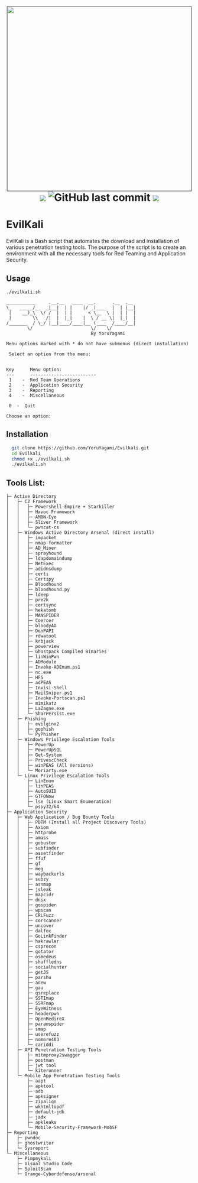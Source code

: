 <h1 align="center">
  <br>
  <a href=""><img src="https://github.com/YoruYagami/EvilKali/assets/70035442/3d755c49-17fd-42a0-9d9c-8302556c8fbc" alt="" width="500" height="500"></a>
  <br>
  <img src="https://img.shields.io/badge/Maintained%3F-Yes-23a82c">
  <img alt="GitHub last commit" src="https://img.shields.io/github/last-commit/YoruYagami/Evilkali">
  <img src="https://img.shields.io/badge/Developed%20for-kali%20linux-blueviolet">
</h1>

# EvilKali
EvilKali is a Bash script that automates the download and installation of various penetration testing tools. 
The purpose of the script is to create an environment with all the necessary tools for Red Teaming and Application Security.

## Usage
```
./evilkali.sh

___________     .__.__   ____  __.      .__  .__ 
\_   _____/__  _|__|  | |    |/ _|____  |  | |__|
 |    __)_\  \/ /  |  | |      < \__  \ |  | |  |
 |        \\   /|  |  |_|    |  \ / __ \|  |_|  |
/_______  / \_/ |__|____/____|__ (____  /____/__|
        \/                      \/    \/         
                                By YoruYagami

Menu options marked with * do not have submenus (direct installation)

 Select an option from the menu:


Key      Menu Option:
---      -------------------------
 1    -  Red Team Operations
 2    -  Application Security
 3    -  Reporting
 4    -  Miscellaneous

 0  -  Quit

Choose an option:
```

## Installation
```bash
  git clone https://github.com/YoruYagami/Evilkali.git
  cd Evilkali
  chmod +x ./evilkali.sh
  ./evilkali.sh
```

## Tools List:
```
├─ Active Directory
│   ├─ C2 Framework
│   │   ├─ Powershell-Empire + Starkiller
│   │   ├─ Havoc Framework
│   │   ├─ AM0N-Eye
│   │   ├─ Sliver Framework
│   │   └─ pwncat-cs
│   ├─ Windows Active Directory Arsenal (direct install)
│   │   ├─ impacket
│   │   ├─ nmap-formatter
│   │   ├─ AD_Miner
│   │   ├─ sprayhound
│   │   ├─ ldapdomaindump
│   │   ├─ NetExec
│   │   ├─ adidnsdump
│   │   ├─ certi
│   │   ├─ Certipy
│   │   ├─ Bloodhound
│   │   ├─ bloodhound.py
│   │   ├─ ldeep
│   │   ├─ pre2k
│   │   ├─ certsync
│   │   ├─ hekatomb
│   │   ├─ MANSPIDER
│   │   ├─ Coercer
│   │   ├─ bloodyAD
│   │   ├─ DonPAPI
│   │   ├─ rdwatool
│   │   ├─ krbjack
│   │   ├─ powerview
│   │   ├─ Ghostpack Compiled Binaries
│   │   ├─ linWinPwn
│   │   ├─ ADModule
│   │   ├─ Invoke-ADEnum.ps1
│   │   ├─ nc.exe
│   │   ├─ HFS
│   │   ├─ adPEAS
│   │   ├─ Invisi-Shell
│   │   ├─ MailSniper.ps1
│   │   ├─ Invoke-Portscan.ps1
│   │   ├─ mimikatz
│   │   ├─ LaZagne.exe
│   │   └─ SharPersist.exe
│   ├─ Phishing
│   │   ├─ evilginx2
│   │   ├─ gophish
│   │   └─ PyPhisher
│   ├─ Windows Privilege Escalation Tools
│   │   ├─ PowerUp
│   │   ├─ PowerUpSQL
│   │   ├─ Get-System
│   │   ├─ PrivescCheck
│   │   ├─ winPEAS (All Versions)
│   │   └─ Moriarty.exe
│   └─ Linux Privilege Escalation Tools
│       ├─ LinEnum
│       ├─ linPEAS
│       ├─ AutoSUID
│       ├─ GTFONow
│       ├─ lse (Linux Smart Enumeration)
│       └─ pspy32/64
├─ Application Security
│   ├─ Web Application / Bug Bounty Tools
│   │   ├─ PDTM (Install all Project Discovery Tools)
│   │   ├─ Axiom
│   │   ├─ httprobe
│   │   ├─ amass
│   │   ├─ gobuster
│   │   ├─ subfinder
│   │   ├─ assetfinder
│   │   ├─ ffuf
│   │   ├─ gf
│   │   ├─ meg
│   │   ├─ waybackurls
│   │   ├─ subzy
│   │   ├─ asnmap
│   │   ├─ jsleak
│   │   ├─ mapcidr
│   │   ├─ dnsx
│   │   ├─ gospider
│   │   ├─ wpscan
│   │   ├─ CRLFuzz
│   │   ├─ corscanner
│   │   ├─ uncover
│   │   ├─ dalfox
│   │   ├─ GoLinkFinder
│   │   ├─ hakrawler
│   │   ├─ csprecon
│   │   ├─ gotator
│   │   ├─ osmedeus
│   │   ├─ shuffledns
│   │   ├─ socialhunter
│   │   ├─ getJS
│   │   ├─ parshu
│   │   ├─ anew 
│   │   ├─ gau 
│   │   ├─ qsreplace
│   │   ├─ SSTImap
│   │   ├─ SSRFmap
│   │   ├─ EyeWitness
│   │   ├─ headerpwn
│   │   ├─ OpenRedireX
│   │   ├─ paramspider
│   │   ├─ smap
│   │   ├─ userefuzz
│   │   ├─ nomore403
│   │   └─ cariddi
│   ├─ API Penetration Testing Tools
│   │   ├─ mitmproxy2swagger
│   │   ├─ postman
│   │   ├─ jwt tool
│   │   └─ kiterunner
│   └─ Mobile App Penetration Testing Tools
│       ├─ aapt
│       ├─ apktool
│       ├─ adb
│       ├─ apksigner
│       ├─ zipalign
│       ├─ wkhtmltopdf
│       ├─ default-jdk
│       ├─ jadx
│       ├─ apkleaks
│       └─ Mobile-Security-Framework-MobSF
├─ Reporting
│   ├─ pwndoc
│   ├─ ghostwriter
│   └─ Sysreport
└─ Miscellaneous
    ├─ Pimpmykali
    ├─ Visual Studio Code
    ├─ SploitScan
    └─ Orange-Cyberdefense/arsenal

```
